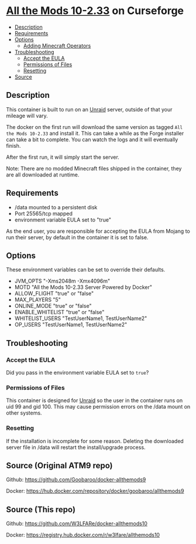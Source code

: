 # [All the Mods 10-2.33](https://www.curseforge.com/minecraft/modpacks/all-the-mods-10) on Curseforge
<!-- toc -->

- [Description](#description)
- [Requirements](#requirements)
- [Options](#options)
  * [Adding Minecraft Operators](#adding-minecraft-operators)
- [Troubleshooting](#troubleshooting)
  * [Accept the EULA](#accept-the-eula)
  * [Permissions of Files](#permissions-of-files)
  * [Resetting](#resetting)
- [Source](#source-original-atm9-repo)

<!-- tocstop -->

## Description

This container is built to run on an [Unraid](https://unraid.net) server, outside of that your mileage will vary.

The docker on the first run will download the same version as tagged `All the Mods 10-2.33` and install it.  This can take a while as the Forge installer can take a bit to complete.  You can watch the logs and it will eventually finish.

After the first run, it will simply start the server.

Note: There are no modded Minecraft files shipped in the container, they are all downloaded at runtime.

## Requirements

* /data mounted to a persistent disk
* Port 25565/tcp mapped
* environment variable EULA set to "true"

As the end user, you are responsible for accepting the EULA from Mojang to run their server, by default in the container it is set to false.

## Options

These environment variables can be set to override their defaults.

* JVM_OPTS "-Xms2048m -Xmx4096m"
* MOTD "All the Mods 10-2.33 Server Powered by Docker"
* ALLOW_FLIGHT "true" or "false"
* MAX_PLAYERS "5"
* ONLINE_MODE "true" or "false"
* ENABLE_WHITELIST "true" or "false"
* WHITELIST_USERS "TestUserName1, TestUserName2"
* OP_USERS "TestUserName1, TestUserName2"

## Troubleshooting

### Accept the EULA
Did you pass in the environment variable EULA set to `true`?

### Permissions of Files
This container is designed for [Unraid](https://unraid.net) so the user in the container runs on uid 99 and gid 100.  This may cause permission errors on the /data mount on other systems.

### Resetting
If the installation is incomplete for some reason.  Deleting the downloaded server file in /data will restart the install/upgrade process.

## Source (Original ATM9 repo)
Github: https://github.com/Goobaroo/docker-allthemods9

Docker: https://hub.docker.com/repository/docker/goobaroo/allthemods9

## Source (This repo)
Github: https://github.com/W3LFARe/docker-allthemods10

Docker: https://registry.hub.docker.com/r/w3lfare/allthemods10 
